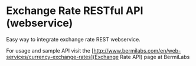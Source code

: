 # Exchange Rate RESTful API (webservice)

Easy way to integrate exchange rate REST webservice.

For usage and sample API visit the  [http://www.bermilabs.com/en/web-services/currency-exchange-rates](Exchange Rate API) page at BermiLabs